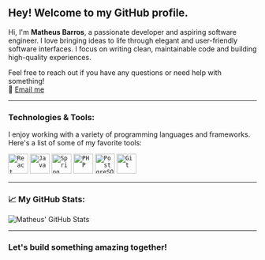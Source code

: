 ## Hey! Welcome to my GitHub profile. ##

Hi, I'm **Matheus Barros**, a passionate developer and aspiring software engineer. I love bringing ideas to life through elegant and user-friendly software interfaces. I focus on writing clean, maintainable code and building high-quality experiences.

Feel free to reach out if you have any questions or need help with something!  
💬 [Email me](mailto:matheusmbarros01@gmail.com)

---

### **Technologies & Tools:**

I enjoy working with a variety of programming languages and frameworks. Here's a list of some of my favorite tools:

<code><img src="https://cdn.jsdelivr.net/gh/devicons/devicon/icons/react/react-original-wordmark.svg" width="40" height="40" alt="React"/></code>
<code><img src="https://cdn.jsdelivr.net/gh/devicons/devicon/icons/java/java-original-wordmark.svg" width="40" height="40" alt="Java"/></code>
<code><img src="https://cdn.jsdelivr.net/gh/devicons/devicon/icons/spring/spring-original-wordmark.svg" width="40" height="40" alt="Spring"/></code>
<code><img src="https://cdn.jsdelivr.net/gh/devicons/devicon/icons/php/php-original.svg" width="40" height="40" alt="PHP"/></code>
<code><img src="https://cdn.jsdelivr.net/gh/devicons/devicon/icons/postgresql/postgresql-original.svg" width="40" height="40" alt="PostgreSQL"/></code>
<code><img src="https://cdn.jsdelivr.net/gh/devicons/devicon/icons/git/git-original.svg" width="40" height="40" alt="Git"/></code>

---

### 📈 **My GitHub Stats:**

![Matheus' GitHub Stats](https://github-readme-stats.vercel.app/api?username=matheusmbarros&show_icons=true&theme=highcontrast)

---

### Let's build something amazing together!
